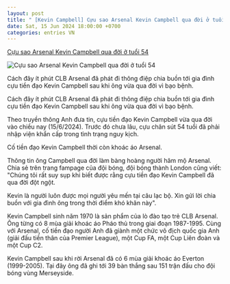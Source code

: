 ```yaml
---
layout: post
title: " [Kevin Campbell] Cựu sao Arsenal Kevin Campbell qua đời ở tuổi 54"
date: Sat, 15 Jun 2024 18:00:00 +0700
categories: entries VN
---
```

[Cựu sao Arsenal Kevin Campbell qua đời ở tuổi 54](https://bongda24h.vn/bong-da-anh/cuu-sao-arsenal-campbell-qua-doi-o-tuoi-54-172-390567.html)

![Cựu sao Arsenal Kevin Campbell qua đời ở tuổi 54](https://static.bongda24h.vn/medias/standard/2024/06/15/kevin-campbell-1506163251.jpg)

Cách đây ít phút CLB Arsenal đã phát đi thông điệp chia buồn tới gia đình cựu tiền đạo Kevin Campbell sau khi ông vừa qua đời vì bạo bệnh.

Cách đây ít phút CLB Arsenal đã phát đi thông điệp chia buồn tới gia đình cựu tiền đạo Kevin Campbell sau khi ông vừa qua đời vì bạo bệnh.

Theo truyền thông Anh đưa tin, cựu tiền đạo Kevin Campbell vừa qua đời vào chiều nay (15/6/2024). Trước đó chưa lâu, cựu chân sút 54 tuổi đã phải nhập viện khẩn cấp trong tình trạng nguy kịch.

Cố tiền đạo Kevin Campbell thời còn khoác áo Arsenal.

Thông tin ông Campbell qua đời làm bàng hoàng người hâm mộ Arsenal. Chia sẻ trên trang fampage của đội bóng, đội bóng thành London cũng viết: "Chúng tôi rất suy sụp khi biết được rằng cựu tiền đạo Kevin Campbell đã qua đời đột ngột.

Kevin là người luôn được mọi người yêu mến tại câu lạc bộ. Xin gửi lời chia buồn với gia đình ông trong thời điểm khó khăn này".

Kevin Campbell sinh năm 1970 là sản phẩm của lò đào tạo trẻ CLB Arsenal. Ông từng có 8 mùa giải khoác áo Pháo thủ trong giai đoạn 1987-1995. Cùng với Arsenal, cố tiền đạo người Anh đã giành một chức vô địch quốc gia Anh (giải đấu tiền thân của Premier League), một Cup FA, một Cup Liên đoàn và một Cup C2.

Kevin Campbell sau khi rời Arsenal đã có 6 mùa giải khoác áo Everton (1999-2005). Tại đây ông đã ghi tới 39 bàn thắng sau 151 trận đấu cho đội bóng vùng Merseyside.

